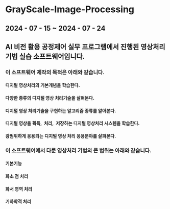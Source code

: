 # GrayScale-Image-Processing
## 2024 - 07 - 15 ~ 2024 - 07 - 24
## AI 비전 활용 공정제어 실무 프로그램에서 진행된 영상처리 기법 실습 소프트웨어입니다.
### 이 소프트웨어 제작의 목적은 아래와 같습니다.
#### 디지털 영상처리의 기본개념을 학습한다.
#### 다양한 종류의 디지털 영상 처리기술을 살펴본다.
#### 디지털 영상 처리기술을 구현하는 알고리즘 종류를 알아본다.
#### 디지털 영상을 획득,  처리,  저장하는 디지털 영상처리 시스템을 학습한다.
#### 광범위하게 응용되는 디지털 영상 처리 응용분야를 살펴본다.
### 이 소프트웨어에서 다룬 영상처리 기법의 큰 범위는 아래와 같습니다.
#### 기본기능
#### 화소 점 처리
#### 화서 영역 처리
#### 기하학적 처리
